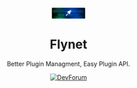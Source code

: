 <p align="center">
<img src="https://github.com/RobloxScriptsLuau/Flynet/blob/main/Flynet_Banner(1).png" alt="Flynet Banner" width="15%"/>
</p>

<h1 align="center">Flynet</h1>
<p align="center">Better Plugin Managment, Easy Plugin API.</p>

<div align="center">
    <a href="https://discord.gg/bBGQZvd"><img src="https://img.shields.io/badge//DevForum?logo=robloxstudio" alt="DevForum"/></a>
    <br>
</div>
